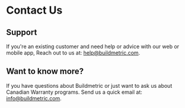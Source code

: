 # Contact Us

## Support

If you're an existing customer and need help or advice with our web or mobile app, Reach out to us at: <a href="mailto:help@buildmetric.com?subject=[Support] Web Request">help@buildmetric.com</a>.

## Want to know more?

If you have questions about Buildmetric or just want to ask us about Canadian Warranty programs. Send us a quick email at: <a href="mailto:info@buildmetric.com?subject=[Web] Product Question">info@buildmetric.com</a>.
